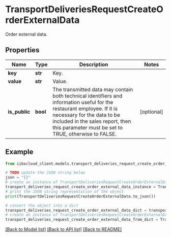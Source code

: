 # TransportDeliveriesRequestCreateOrderExternalData

Order external data.

## Properties

Name | Type | Description | Notes
------------ | ------------- | ------------- | -------------
**key** | **str** | Key. | 
**value** | **str** | Value. | 
**is_public** | **bool** | The transmitted data may contain both technical identifiers and information useful for the restaurant employee.  If it is necessary for the data to be included in the sales report, then this parameter must be set to TRUE, otherwise to FALSE. | [optional] 

## Example

```python
from iikocloud_client.models.transport_deliveries_request_create_order_external_data import TransportDeliveriesRequestCreateOrderExternalData

# TODO update the JSON string below
json = "{}"
# create an instance of TransportDeliveriesRequestCreateOrderExternalData from a JSON string
transport_deliveries_request_create_order_external_data_instance = TransportDeliveriesRequestCreateOrderExternalData.from_json(json)
# print the JSON string representation of the object
print(TransportDeliveriesRequestCreateOrderExternalData.to_json())

# convert the object into a dict
transport_deliveries_request_create_order_external_data_dict = transport_deliveries_request_create_order_external_data_instance.to_dict()
# create an instance of TransportDeliveriesRequestCreateOrderExternalData from a dict
transport_deliveries_request_create_order_external_data_from_dict = TransportDeliveriesRequestCreateOrderExternalData.from_dict(transport_deliveries_request_create_order_external_data_dict)
```
[[Back to Model list]](../README.md#documentation-for-models) [[Back to API list]](../README.md#documentation-for-api-endpoints) [[Back to README]](../README.md)


